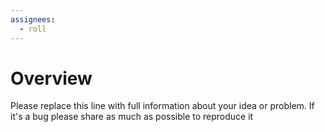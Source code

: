 ```yaml
---
assignees:
  - roll
---
```


# Overview

Please replace this line with full information about your idea or problem. If it's a bug please share as much as possible to reproduce it
